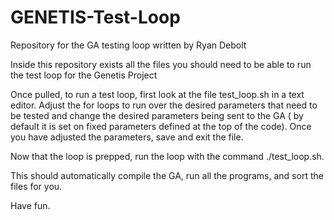 # GENETIS-Test-Loop
Repository for the GA testing loop written by Ryan Debolt 

Inside this repository exists all the files you should need to be able to run the test loop for the Genetis Project

Once pulled, to run a test loop, first look at the file test_loop.sh in a text editor. Adjust the for loops to run over the desired parameters that need to be tested and change the desired parameters being sent to the GA ( by default it is set on fixed parameters defined at the top of the code). Once you have adjusted the parameters, save and exit the file.

Now that the loop is prepped, run the loop with the command ./test_loop.sh. 

This should automatically compile the GA, run all the programs, and sort the files for you.

Have fun.
